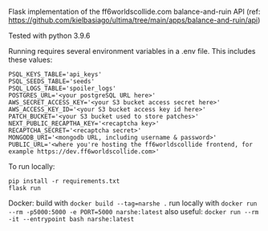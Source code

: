 Flask implementation of the ff6worldscollide.com balance-and-ruin API (ref: https://github.com/kielbasiago/ultima/tree/main/apps/balance-and-ruin/api)

Tested with python 3.9.6

Running requires several environment variables in a .env file. This includes these values:
```
PSQL_KEYS_TABLE='api_keys'
PSQL_SEEDS_TABLE='seeds'
PSQL_LOGS_TABLE='spoiler_logs'
POSTGRES_URL='<your postgreSQL URL here>'
AWS_SECRET_ACCESS_KEY='<your S3 bucket access secret here>'
AWS_ACCESS_KEY_ID='<your S3 bucket access key id here>'
PATCH_BUCKET='<your S3 bucket used to store patches>'
NEXT_PUBLIC_RECAPTHA_KEY='<recaptcha key>'
RECAPTCHA_SECRET='<recaptcha secret>'
MONGODB_URI='<mongodb URL, including username & password>'
PUBLIC_URL='<where you're hosting the ff6worldscollide frontend, for example https://dev.ff6worldscollide.com>'
```

To run locally:
```
pip install -r requirements.txt
flask run
```



Docker:
build with  `docker build --tag=narshe .`
run locally with `docker run --rm -p5000:5000 -e PORT=5000 narshe:latest`
also useful: `docker run --rm -it --entrypoint bash narshe:latest`